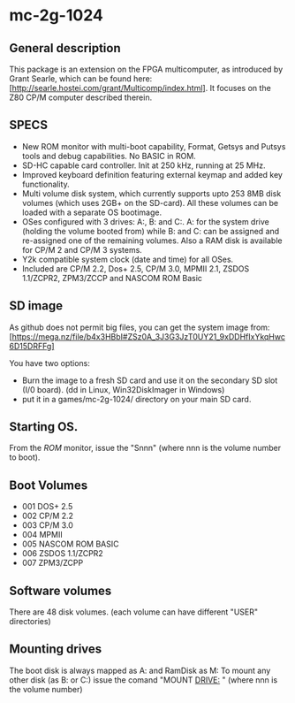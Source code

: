 # mc-2g-1024

## General description
This package is an extension on the FPGA multicomputer, as introduced by Grant Searle, which can be found here:
[http://searle.hostei.com/grant/Multicomp/index.html]. It focuses on the Z80 CP/M computer described therein.

## SPECS

* New ROM monitor with multi-boot capability, Format, Getsys and Putsys tools and debug capabilities. No BASIC in ROM.
* SD-HC capable card controller. Init at 250 kHz, running at 25 MHz.
* Improved keyboard definition featuring external keymap and added key functionality.
* Multi volume disk system, which currently supports upto 253 8MB disk volumes (which uses 2GB+ on the SD-card). All these volumes can be loaded with a separate OS bootimage.
* OSes configured with 3 drives: A:, B: and C:. A: for the system drive (holding the volume booted from) while B: and C: can be assigned and re-assigned one of the remaining volumes. Also a RAM disk is available for CP/M 2 and CP/M 3 systems.
* Y2k compatible system clock (date and time) for all OSes.
* Included are CP/M 2.2, Dos+ 2.5, CP/M 3.0, MPMII 2.1, ZSDOS 1.1/ZCPR2, ZPM3/ZCCP and NASCOM ROM Basic



## SD image

As github does not permit big files, you can get the system image from:
[https://mega.nz/file/b4x3HBbI#ZSz0A_3J3G3JzT0UY21_9xDDHfIxYkqHwc6D15DRFFg] 

 You have two options:

* Burn the image to a fresh SD card and use it on the secondary SD slot (I/0 board). (dd in Linux, Win32DiskImager in Windows)
* put it in a games/mc-2g-1024/ directory on your main SD card.

## Starting OS.

From the *ROM* monitor, issue the "Snnn" (where nnn is the volume number to boot).

## Boot Volumes

* 001 DOS+ 2.5
* 002 CP/M 2.2
* 003 CP/M 3.0
* 004 MPMII
* 005 NASCOM ROM BASIC
* 006 ZSDOS 1.1/ZCPR2
* 007 ZPM3/ZCPP

## Software volumes

There are 48 disk volumes. (each volume can have different "USER"
directories) 

## Mounting drives

The boot disk is always mapped as A: and RamDisk as M: To mount any other
disk (as B: or C:) issue the comand "MOUNT <DRIVE:> <nnn>" (where nnn is the
volume number)

